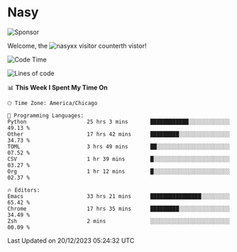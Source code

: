 # Nasy

<!--
<p align="center">
<img height="200" src="https://github-readme-stats.vercel.app/api?username=nasyxx&count_private=true&show_icons=true&theme=dracula&include_all_commits=true"/>
<img height="200" src="https://github-readme-stats.vercel.app/api/top-langs/?username=nasyxx&theme=dracula&hide=html,jupyter+notebook&count_private=true&show_icons=true"/>
</p>

  
----------------
-->

![Sponsor](https://img.shields.io/static/v1.svg?label=Sponsor&message=%E2%9D%A4&logo=GitHub&style=flat&color=pink)
 
Welcome, the ![nasyxx visitor counter](https://count.getloli.com/get/@nasyxx?theme=rule34)th vistor!
 
<!--START_SECTION:waka-->
![Code Time](http://img.shields.io/badge/Code%20Time-4%2C144%20hrs%2020%20mins-blue)

![Lines of code](https://img.shields.io/badge/From%20Hello%20World%20I%27ve%20Written-6.3%20million%20lines%20of%20code-blue)

📊 **This Week I Spent My Time On** 

```text
🕑︎ Time Zone: America/Chicago

💬 Programming Languages: 
Python                   25 hrs 3 mins       ████████████░░░░░░░░░░░░░   49.13 % 
Other                    17 hrs 42 mins      █████████░░░░░░░░░░░░░░░░   34.73 % 
TOML                     3 hrs 49 mins       ██░░░░░░░░░░░░░░░░░░░░░░░   07.52 % 
CSV                      1 hr 39 mins        █░░░░░░░░░░░░░░░░░░░░░░░░   03.27 % 
Org                      1 hr 12 mins        █░░░░░░░░░░░░░░░░░░░░░░░░   02.37 % 

🔥 Editors: 
Emacs                    33 hrs 21 mins      ████████████████░░░░░░░░░   65.42 % 
Chrome                   17 hrs 35 mins      █████████░░░░░░░░░░░░░░░░   34.49 % 
Zsh                      2 mins              ░░░░░░░░░░░░░░░░░░░░░░░░░   00.09 % 
```


 Last Updated on 20/12/2023 05:24:32 UTC
<!--END_SECTION:waka-->

<!-- ![visitors](https://visitor-badge.laobi.icu/badge?page_id=nasyxx.nasyxx) -->
